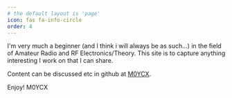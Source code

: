 ```yaml
---
# the default layout is 'page'
icon: fas fa-info-circle
order: 4
---
```


I'm very much a beginner (and I think i will always be as such...) in the field of Amateur Radio and
RF Electronics/Theory.  This site is to capture anything interesting I work on that I can share.

Content can be discussed etc in github at [M0YCX](https://github.com/orgs/M0YCX/discussions).

Enjoy!  M0YCX
